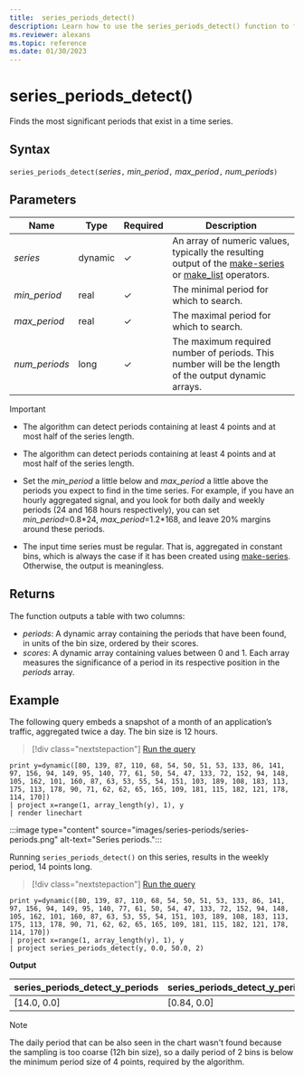 ```yaml
---
title:  series_periods_detect()
description: Learn how to use the series_periods_detect() function to find the most significant periods that exist in a time series.
ms.reviewer: alexans
ms.topic: reference
ms.date: 01/30/2023
---
```

# series_periods_detect()

Finds the most significant periods that exist in a time series.  

## Syntax

`series_periods_detect(`*series*`,` *min_period*`,` *max_period*`,` *num_periods*`)`

## Parameters

| Name | Type | Required | Description |
|--|--|--|--|
| *series* | dynamic | &check; | An array of numeric values, typically the resulting output of the [make-series](make-seriesoperator.md) or [make_list](makelist-aggfunction.md) operators.|
| *min_period* | real | &check; | The minimal period for which to search.|
| *max_period* | real | &check; | The maximal period for which to search.|
| *num_periods* | long | &check; | The maximum required number of periods. This number will be the length of the output dynamic arrays.|

> [!IMPORTANT]
>
> * The algorithm can detect periods containing at least 4 points and at most half of the series length.
>
> * The algorithm can detect periods containing at least 4 points and at most half of the series length.
> * Set the *min_period* a little below and *max_period* a little above the periods you expect to find in the time series. For example, if you have an hourly aggregated signal, and you look for both daily and weekly periods (24 and 168 hours respectively), you can set *min_period*=0.8\*24, *max_period*=1.2\*168, and leave 20% margins around these periods.
> * The input time series must be regular. That is, aggregated in constant bins, which is always the case if it has been created using [make-series](make-seriesoperator.md). Otherwise, the output is meaningless.

## Returns

The function outputs a table with two columns:

* *periods*: A dynamic array containing the periods that have been found, in units of the bin size, ordered by their scores.
* *scores*: A dynamic array containing values between 0 and 1. Each array measures the significance of a period in its respective position in the *periods* array.

## Example

The following query embeds a snapshot of a month of an application’s traffic, aggregated twice a day. The bin size is 12 hours.

> [!div class="nextstepaction"]
> <a href="https://dataexplorer.azure.com/clusters/help/databases/Samples?query=H4sIAAAAAAAAAz2OvW7DMAyE9z4FRwfwINrW35AnKYJCcITEQaIGgocKyMP3LnY7kDiS95F81qWs0o7nVtJjmbvPYHrRMfYSPISicqEXOyGgrSJGOpCCg5jQibRaVHFiB3C0FAA8Rk53GNPJ77AfyAx/DG6oIeTYN0pltifcuN20dluhfEINvwiRimxgqUze/isMIn+An2vf8b7BZMgGrlKWgXcH3TFVHvLmdPh4ybN+3/K8ys+xpnLJHUyp1tS+7rlc1mvXDvAimgjcNZdzrnJfSp6vqa6/5GXgcmIBAAA=" target="_blank">Run the query</a>

```kusto
print y=dynamic([80, 139, 87, 110, 68, 54, 50, 51, 53, 133, 86, 141, 97, 156, 94, 149, 95, 140, 77, 61, 50, 54, 47, 133, 72, 152, 94, 148, 105, 162, 101, 160, 87, 63, 53, 55, 54, 151, 103, 189, 108, 183, 113, 175, 113, 178, 90, 71, 62, 62, 65, 165, 109, 181, 115, 182, 121, 178, 114, 170])
| project x=range(1, array_length(y), 1), y  
| render linechart
```

:::image type="content" source="images/series-periods/series-periods.png" alt-text="Series periods.":::

Running `series_periods_detect()` on this series, results in the weekly period, 14 points long.

> [!div class="nextstepaction"]
> <a href="https://dataexplorer.azure.com/clusters/help/databases/Samples?query=H4sIAAAAAAAAA01Qy26DMBC89yt8BAlFXsCvQ76kihAKVkKUEmQ41FI+vjNAqx52Pbs7s7PynMZpVfk85Kn/Gq/Fp9eVkiZUyjsAQWV9pUyLADaCaMhA8hagRSeQalCFlh2IgyGAwGFk5RBj2rpD7Gpq6l8NPERTZNnXQqT3I2yzexqzrxAeIZpX+EBErWcpTM78IQwCbwCfa7fYPJg0tZ6rhKWnby2HTIRGTl/Kj7ea0+sRr6v6Pqd+usUCpD6lPnfPON3We5FLcBFZqX/sJaYxLt2M5zUs3RBXdItcKX3iX2y5Ln8A3Zvs/YABAAA=" target="_blank">Run the query</a>

```kusto
print y=dynamic([80, 139, 87, 110, 68, 54, 50, 51, 53, 133, 86, 141, 97, 156, 94, 149, 95, 140, 77, 61, 50, 54, 47, 133, 72, 152, 94, 148, 105, 162, 101, 160, 87, 63, 53, 55, 54, 151, 103, 189, 108, 183, 113, 175, 113, 178, 90, 71, 62, 62, 65, 165, 109, 181, 115, 182, 121, 178, 114, 170])
| project x=range(1, array_length(y), 1), y  
| project series_periods_detect(y, 0.0, 50.0, 2)
```

**Output**

| series\_periods\_detect\_y\_periods  | series\_periods\_detect\_y\_periods\_scores |
|-------------|-------------------|
| [14.0, 0.0] | [0.84, 0.0]  |

> [!NOTE]
> The daily period that can be also seen in the chart wasn't found because the sampling is too coarse (12h bin size), so a daily period of 2 bins is below the minimum period size of 4 points, required by the algorithm.

